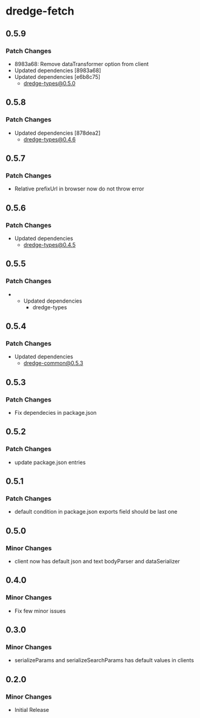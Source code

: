 # dredge-fetch

## 0.5.9

### Patch Changes

- 8983a68: Remove dataTransformer option from client
- Updated dependencies [8983a68]
- Updated dependencies [e6b8c75]
  - dredge-types@0.5.0

## 0.5.8

### Patch Changes

- Updated dependencies [878dea2]
  - dredge-types@0.4.6

## 0.5.7

### Patch Changes

- Relative prefixUrl in browser now do not throw error

## 0.5.6

### Patch Changes

- Updated dependencies
  - dredge-types@0.4.5

## 0.5.5

### Patch Changes

- - Updated dependencies
    - dredge-types

## 0.5.4

### Patch Changes

- Updated dependencies
  - dredge-common@0.5.3

## 0.5.3

### Patch Changes

- Fix dependecies in package.json

## 0.5.2

### Patch Changes

- update package.json entries

## 0.5.1

### Patch Changes

- default condition in package.json exports field should be last one

## 0.5.0

### Minor Changes

- client now has default json and text bodyParser and dataSerializer

## 0.4.0

### Minor Changes

- Fix few minor issues

## 0.3.0

### Minor Changes

- serializeParams and serializeSearchParams has default values in clients

## 0.2.0

### Minor Changes

- Initial Release
